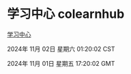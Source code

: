 # 学习中心 colearnhub
[学习中心](http://219.139.197.74:56308/colearnhub/)

2024年 11月 02日 星期六 01:20:02 CST

2024年 11月 01日 星期五 17:20:02 GMT

